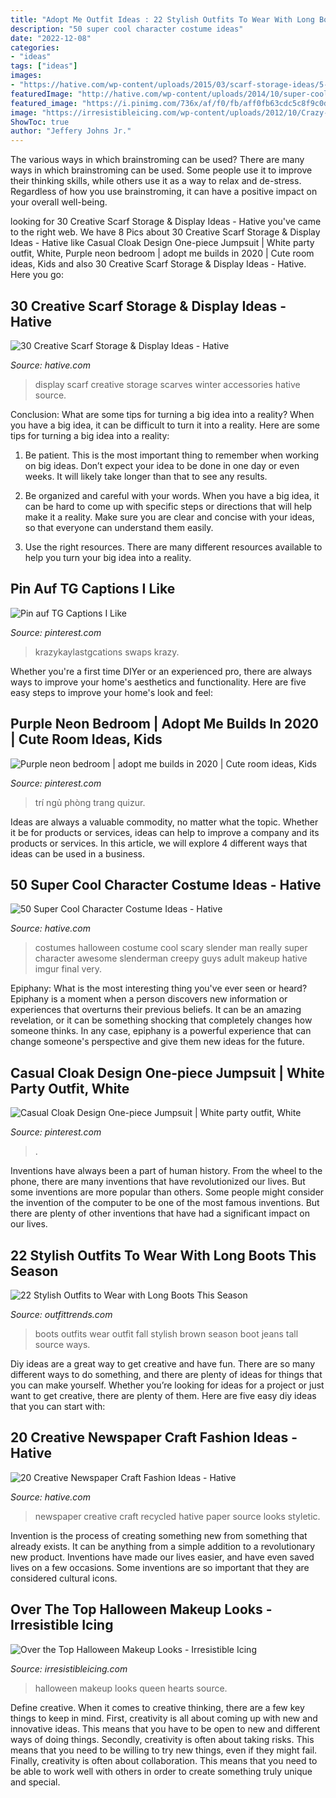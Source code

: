 ```yaml
---
title: "Adopt Me Outfit Ideas : 22 Stylish Outfits To Wear With Long Boots This Season"
description: "50 super cool character costume ideas"
date: "2022-12-08"
categories:
- "ideas"
tags: ["ideas"]
images:
- "https://hative.com/wp-content/uploads/2015/03/scarf-storage-ideas/5-creative-scarf-storage-and-display-ideas.jpg"
featuredImage: "http://hative.com/wp-content/uploads/2014/10/super-cool-costume-ideas/36-slenderman-costume.jpg"
featured_image: "https://i.pinimg.com/736x/af/f0/fb/aff0fb63cdc5c8f9c0d687da8cda382b.jpg"
image: "https://irresistibleicing.com/wp-content/uploads/2012/10/Crazy-Halloween-Makeup-Queen-of-Hearts_thumb.jpg"
ShowToc: true
author: "Jeffery Johns Jr."
---
```



The various ways in which brainstroming can be used?
There are many ways in which brainstroming can be used. Some people use it to improve their thinking skills, while others use it as a way to relax and de-stress. Regardless of how you use brainstroming, it can have a positive impact on your overall well-being.

	

		
looking for 30 Creative Scarf Storage &amp; Display Ideas - Hative you've came to the right web. We have 8 Pics about 30 Creative Scarf Storage &amp; Display Ideas - Hative like Casual Cloak Design One-piece Jumpsuit | White party outfit, White, Purple neon bedroom | adopt me builds in 2020 | Cute room ideas, Kids and also 30 Creative Scarf Storage &amp; Display Ideas - Hative. Here you go:
		
    
## 30 Creative Scarf Storage &amp; Display Ideas - Hative

<img loading=lazy src="https://hative.com/wp-content/uploads/2015/03/scarf-storage-ideas/5-creative-scarf-storage-and-display-ideas.jpg" onerror="this.onerror=null;this.src='https://tse3.mm.bing.net/th?id=OIP.C7vsjFHEckY2RiPxWHCaIwHaOn&amp;pid=15.1';" alt="30 Creative Scarf Storage &amp; Display Ideas - Hative">

_Source: hative.com_

>display scarf creative storage scarves winter accessories hative source. 

	

Conclusion: What are some tips for turning a big idea into a reality?
When you have a big idea, it can be difficult to turn it into a reality. Here are some tips for turning a big idea into a reality:
1. Be patient. This is the most important thing to remember when working on big ideas. Don’t expect your idea to be done in one day or even weeks. It will likely take longer than that to see any results.

2. Be organized and careful with your words. When you have a big idea, it can be hard to come up with specific steps or directions that will help make it a reality. Make sure you are clear and concise with your ideas, so that everyone can understand them easily.

3. Use the right resources. There are many different resources available to help you turn your big idea into a reality.

    
## Pin Auf TG Captions I Like

<img loading=lazy src="https://i.pinimg.com/736x/af/1c/2e/af1c2ec06f14069a69ccfc53e313749b--tg-caps-fun-time.jpg" onerror="this.onerror=null;this.src='https://tse4.mm.bing.net/th?id=OIP.ofA2-U1fj_YgrvJA0MS3KAHaJ3&amp;pid=15.1';" alt="Pin auf TG Captions I Like">

_Source: pinterest.com_

>krazykaylastgcations swaps krazy. 

	

Whether you're a first time DIYer or an experienced pro, there are always ways to improve your home's aesthetics and functionality. Here are five easy steps to improve your home's look and feel: 

    
## Purple Neon Bedroom | Adopt Me Builds In 2020 | Cute Room Ideas, Kids

<img loading=lazy src="https://i.pinimg.com/736x/af/f0/fb/aff0fb63cdc5c8f9c0d687da8cda382b.jpg" onerror="this.onerror=null;this.src='https://tse4.mm.bing.net/th?id=OIP.TDnLgYExSsknOwgPoOT-vAHaFL&amp;pid=15.1';" alt="Purple neon bedroom | adopt me builds in 2020 | Cute room ideas, Kids">

_Source: pinterest.com_

>trí ngủ phòng trang quizur. 

	

Ideas are always a valuable commodity, no matter what the topic. Whether it be for products or services, ideas can help to improve a company and its products or services. In this article, we will explore 4 different ways that ideas can be used in a business.

    
## 50 Super Cool Character Costume Ideas - Hative

<img loading=lazy src="http://hative.com/wp-content/uploads/2014/10/super-cool-costume-ideas/36-slenderman-costume.jpg" onerror="this.onerror=null;this.src='https://tse2.mm.bing.net/th?id=OIP.s4IXIGjObFoAqzG8gelpBAHaLG&amp;pid=15.1';" alt="50 Super Cool Character Costume Ideas - Hative">

_Source: hative.com_

>costumes halloween costume cool scary slender man really super character awesome slenderman creepy guys adult makeup hative imgur final very. 

	

Epiphany: What is the most interesting thing you've ever seen or heard?
Epiphany is a moment when a person discovers new information or experiences that overturns their previous beliefs. It can be an amazing revelation, or it can be something shocking that completely changes how someone thinks. In any case, epiphany is a powerful experience that can change someone's perspective and give them new ideas for the future.

    
## Casual Cloak Design One-piece Jumpsuit | White Party Outfit, White

<img loading=lazy src="https://i.pinimg.com/736x/0d/99/dd/0d99dd40cd053c30e3f7d524a3e0a599.jpg" onerror="this.onerror=null;this.src='https://tse1.mm.bing.net/th?id=OIP.UKp8xMCk7h83y5YSM05sXwHaLH&amp;pid=15.1';" alt="Casual Cloak Design One-piece Jumpsuit | White party outfit, White">

_Source: pinterest.com_

>. 

	

Inventions have always been a part of human history. From the wheel to the phone, there are many inventions that have revolutionized our lives. But some inventions are more popular than others. Some people might consider the invention of the computer to be one of the most famous inventions. But there are plenty of other inventions that have had a significant impact on our lives.

    
## 22 Stylish Outfits To Wear With Long Boots This Season

<img loading=lazy src="http://www.outfittrends.com/wp-content/uploads/2015/01/DSC_2897.jpg" onerror="this.onerror=null;this.src='https://tse4.mm.bing.net/th?id=OIP.oIjOd17QT4FQm-CbUp8DCgHaLI&amp;pid=15.1';" alt="22 Stylish Outfits to Wear with Long Boots This Season">

_Source: outfittrends.com_

>boots outfits wear outfit fall stylish brown season boot jeans tall source ways. 

	

Diy ideas are a great way to get creative and have fun. There are so many different ways to do something, and there are plenty of ideas for things that you can make yourself. Whether you’re looking for ideas for a project or just want to get creative, there are plenty of them. Here are five easy diy ideas that you can start with: 

    
## 20 Creative Newspaper Craft Fashion Ideas - Hative

<img loading=lazy src="https://hative.com/wp-content/uploads/2014/10/newspaper-craft-fashion-ideas/11-creative-newspaper-craft-fashion-ideas.jpg" onerror="this.onerror=null;this.src='https://tse1.mm.bing.net/th?id=OIP.3lyAKeW5MjBn-S2XDcD-PgHaK1&amp;pid=15.1';" alt="20 Creative Newspaper Craft Fashion Ideas - Hative">

_Source: hative.com_

>newspaper creative craft recycled hative paper source looks styletic. 

	

Invention is the process of creating something new from something that already exists. It can be anything from a simple addition to a revolutionary new product. Inventions have made our lives easier, and have even saved lives on a few occasions. Some inventions are so important that they are considered cultural icons.

    
## Over The Top Halloween Makeup Looks - Irresistible Icing

<img loading=lazy src="https://irresistibleicing.com/wp-content/uploads/2012/10/Crazy-Halloween-Makeup-Queen-of-Hearts_thumb.jpg" onerror="this.onerror=null;this.src='https://tse1.mm.bing.net/th?id=OIP.gR7G0wK1H90jyf-qUbVMowHaKI&amp;pid=15.1';" alt="Over the Top Halloween Makeup Looks - Irresistible Icing">

_Source: irresistibleicing.com_

>halloween makeup looks queen hearts source. 

	

Define creative.
When it comes to creative thinking, there are a few key things to keep in mind. First, creativity is all about coming up with new and innovative ideas. This means that you have to be open to new and different ways of doing things. Secondly, creativity is often about taking risks. This means that you need to be willing to try new things, even if they might fail. Finally, creativity is often about collaboration. This means that you need to be able to work well with others in order to create something truly unique and special.

